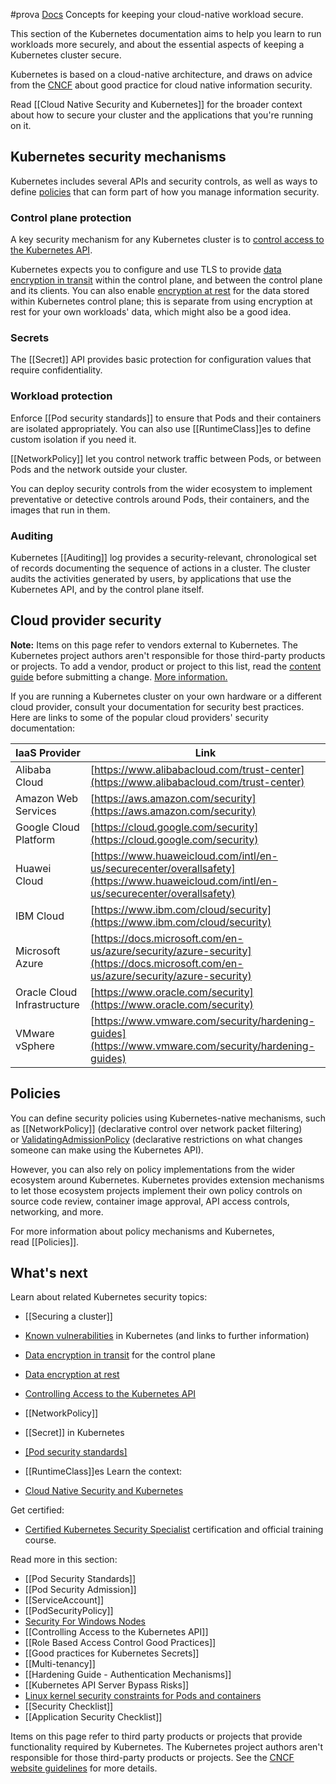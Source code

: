 #prova 
[Docs](https://kubernetes.io/docs/concepts/security/)
Concepts for keeping your cloud-native workload secure.

This section of the Kubernetes documentation aims to help you learn to run workloads more securely, and about the essential aspects of keeping a Kubernetes cluster secure.

Kubernetes is based on a cloud-native architecture, and draws on advice from the [CNCF](https://cncf.io/) about good practice for cloud native information security.

Read [[Cloud Native Security and Kubernetes]] for the broader context about how to secure your cluster and the applications that you're running on it.

## Kubernetes security mechanisms[](https://kubernetes.io/docs/concepts/security/#security-mechanisms)

Kubernetes includes several APIs and security controls, as well as ways to define [policies](https://kubernetes.io/docs/concepts/security/#policies) that can form part of how you manage information security.

### Control plane protection[](https://kubernetes.io/docs/concepts/security/#control-plane-protection)

A key security mechanism for any Kubernetes cluster is to [control access to the Kubernetes API](https://kubernetes.io/docs/concepts/security/controlling-access/).

Kubernetes expects you to configure and use TLS to provide [data encryption in transit](https://kubernetes.io/docs/tasks/tls/managing-tls-in-a-cluster/) within the control plane, and between the control plane and its clients. You can also enable [encryption at rest](https://kubernetes.io/docs/tasks/administer-cluster/encrypt-data/) for the data stored within Kubernetes control plane; this is separate from using encryption at rest for your own workloads' data, which might also be a good idea.

### Secrets[](https://kubernetes.io/docs/concepts/security/#secrets)

The [[Secret]] API provides basic protection for configuration values that require confidentiality.

### Workload protection[](https://kubernetes.io/docs/concepts/security/#workload-protection)

Enforce [[Pod security standards]] to ensure that Pods and their containers are isolated appropriately. You can also use [[RuntimeClass]]es to define custom isolation if you need it.

[[NetworkPolicy]] let you control network traffic between Pods, or between Pods and the network outside your cluster.

You can deploy security controls from the wider ecosystem to implement preventative or detective controls around Pods, their containers, and the images that run in them.

### Auditing[](https://kubernetes.io/docs/concepts/security/#auditing)

Kubernetes [[Auditing]] log provides a security-relevant, chronological set of records documenting the sequence of actions in a cluster. The cluster audits the activities generated by users, by applications that use the Kubernetes API, and by the control plane itself.

## Cloud provider security[](https://kubernetes.io/docs/concepts/security/#cloud-provider-security)

**Note:** Items on this page refer to vendors external to Kubernetes. The Kubernetes project authors aren't responsible for those third-party products or projects. To add a vendor, product or project to this list, read the [content guide](https://kubernetes.io/docs/contribute/style/content-guide/#third-party-content) before submitting a change. [More information.](https://kubernetes.io/docs/concepts/security/#third-party-content-disclaimer)

If you are running a Kubernetes cluster on your own hardware or a different cloud provider, consult your documentation for security best practices. Here are links to some of the popular cloud providers' security documentation:

|IaaS Provider|Link|
|---|---|
|Alibaba Cloud|[https://www.alibabacloud.com/trust-center](https://www.alibabacloud.com/trust-center)|
|Amazon Web Services|[https://aws.amazon.com/security](https://aws.amazon.com/security)|
|Google Cloud Platform|[https://cloud.google.com/security](https://cloud.google.com/security)|
|Huawei Cloud|[https://www.huaweicloud.com/intl/en-us/securecenter/overallsafety](https://www.huaweicloud.com/intl/en-us/securecenter/overallsafety)|
|IBM Cloud|[https://www.ibm.com/cloud/security](https://www.ibm.com/cloud/security)|
|Microsoft Azure|[https://docs.microsoft.com/en-us/azure/security/azure-security](https://docs.microsoft.com/en-us/azure/security/azure-security)|
|Oracle Cloud Infrastructure|[https://www.oracle.com/security](https://www.oracle.com/security)|
|VMware vSphere|[https://www.vmware.com/security/hardening-guides](https://www.vmware.com/security/hardening-guides)|

## Policies[](https://kubernetes.io/docs/concepts/security/#policies)

You can define security policies using Kubernetes-native mechanisms, such as [[NetworkPolicy]] (declarative control over network packet filtering) or [ValidatingAdmissionPolicy](https://kubernetes.io/docs/reference/access-authn-authz/validating-admission-policy/) (declarative restrictions on what changes someone can make using the Kubernetes API).

However, you can also rely on policy implementations from the wider ecosystem around Kubernetes. Kubernetes provides extension mechanisms to let those ecosystem projects implement their own policy controls on source code review, container image approval, API access controls, networking, and more.

For more information about policy mechanisms and Kubernetes, read [[Policies]].

## What's next[](https://kubernetes.io/docs/concepts/security/#what-s-next)

Learn about related Kubernetes security topics:

- [[Securing a cluster]]
- [Known vulnerabilities](https://kubernetes.io/docs/reference/issues-security/official-cve-feed/) in Kubernetes (and links to further information)
- [Data encryption in transit](https://kubernetes.io/docs/tasks/tls/managing-tls-in-a-cluster/) for the control plane
- [Data encryption at rest](https://kubernetes.io/docs/tasks/administer-cluster/encrypt-data/)
- [Controlling Access to the Kubernetes API](https://kubernetes.io/docs/concepts/security/controlling-access/)
- [[NetworkPolicy]]
- [[Secret]] in Kubernetes
- [[Pod security standards]](https://kubernetes.io/docs/concepts/security/pod-security-standards/)
- [[RuntimeClass]]es
Learn the context:

- [Cloud Native Security and Kubernetes](https://kubernetes.io/docs/concepts/security/cloud-native-security/)

Get certified:

- [Certified Kubernetes Security Specialist](https://training.linuxfoundation.org/certification/certified-kubernetes-security-specialist/) certification and official training course.

Read more in this section:

- [[Pod Security Standards]]
- [[Pod Security Admission]]
- [[ServiceAccount]]
- [[PodSecurityPolicy]]
- [Security For Windows Nodes](https://kubernetes.io/docs/concepts/security/windows-security/)
- [[Controlling Access to the Kubernetes API]]
- [[Role Based Access Control Good Practices]]
- [[Good practices for Kubernetes Secrets]]
- [[Multi-tenancy]]
- [[Hardening Guide - Authentication Mechanisms]]
- [[Kubernetes API Server Bypass Risks]]
- [Linux kernel security constraints for Pods and containers](https://kubernetes.io/docs/concepts/security/linux-kernel-security-constraints/)
- [[Security Checklist]]
- [[Application Security Checklist]]

Items on this page refer to third party products or projects that provide functionality required by Kubernetes. The Kubernetes project authors aren't responsible for those third-party products or projects. See the [CNCF website guidelines](https://github.com/cncf/foundation/blob/master/website-guidelines.md) for more details.